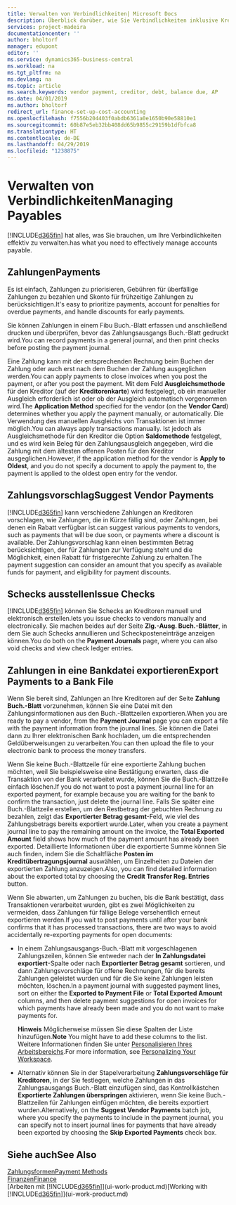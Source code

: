 ```yaml
---
title: Verwalten von Verbindlichkeiten| Microsoft Docs
description: Überblick darüber, wie Sie Verbindlichkeiten inklusive Kreditorenzahlungen, Gläubiger, Schulden und den fälligen Saldo verwalten.
services: project-madeira
documentationcenter: ''
author: bholtorf
manager: edupont
editor: ''
ms.service: dynamics365-business-central
ms.workload: na
ms.tgt_pltfrm: na
ms.devlang: na
ms.topic: article
ms.search.keywords: vendor payment, creditor, debt, balance due, AP
ms.date: 04/01/2019
ms.author: bholtorf
redirect_url: finance-set-up-cost-accounting
ms.openlocfilehash: f7556b204403f0abdb6361a0e1650b90e58810e1
ms.sourcegitcommit: 60b87e5eb32bb408dd65b9855c29159b1dfbfca8
ms.translationtype: HT
ms.contentlocale: de-DE
ms.lasthandoff: 04/29/2019
ms.locfileid: "1238875"
---
```

# <a name="managing-payables"></a><span data-ttu-id="e1637-103">Verwalten von Verbindlichkeiten</span><span class="sxs-lookup"><span data-stu-id="e1637-103">Managing Payables</span></span>
[!INCLUDE[d365fin](includes/d365fin_md.md)] <span data-ttu-id="e1637-104">hat alles, was Sie brauchen, um Ihre Verbindlichkeiten effektiv zu verwalten.</span><span class="sxs-lookup"><span data-stu-id="e1637-104">has what you need to effectively manage accounts payable.</span></span>  

## <a name="payments"></a><span data-ttu-id="e1637-105">Zahlungen</span><span class="sxs-lookup"><span data-stu-id="e1637-105">Payments</span></span>
<span data-ttu-id="e1637-106">Es ist einfach, Zahlungen zu priorisieren, Gebühren für überfällige Zahlungen zu bezahlen und Skonto für frühzeitige Zahlungen zu berücksichtigen.</span><span class="sxs-lookup"><span data-stu-id="e1637-106">It's easy to prioritize payments, account for penalties for overdue payments, and handle discounts for early payments.</span></span>

<span data-ttu-id="e1637-107">Sie können Zahlungen in einem Fibu Buch.-Blatt erfassen und anschließend drucken und überprüfen, bevor das Zahlungsausgangs Buch.-Blatt gedruckt wird.</span><span class="sxs-lookup"><span data-stu-id="e1637-107">You can record payments in a general journal, and then print checks before posting the payment journal.</span></span>

<span data-ttu-id="e1637-108">Eine Zahlung kann mit der entsprechenden Rechnung beim Buchen der Zahlung oder auch erst nach dem Buchen der Zahlung ausgeglichen werden.</span><span class="sxs-lookup"><span data-stu-id="e1637-108">You can apply payments to close invoices when you post the payment, or after you post the payment.</span></span> <span data-ttu-id="e1637-109">Mit dem Feld **Ausgleichsmethode** für den Kreditor (auf der **Kreditorenkarte**) wird festgelegt, ob ein manueller Ausgleich erforderlich ist oder ob der Ausgleich automatisch vorgenommen wird.</span><span class="sxs-lookup"><span data-stu-id="e1637-109">The **Application Method** specified for the vendor (on the **Vendor Card**) determines whether you apply the payment manually, or automatically.</span></span> <span data-ttu-id="e1637-110">Die Verwendung des manuellen Ausgleichs von Transaktionen ist immer möglich.</span><span class="sxs-lookup"><span data-stu-id="e1637-110">You can always apply transactions manually.</span></span> <span data-ttu-id="e1637-111">Ist jedoch als Ausgleichsmethode für den Kreditor die Option **Saldomethode** festgelegt, und es wird kein Beleg für den Zahlungsausgleich angegeben, wird die Zahlung mit dem ältesten offenen Posten für den Kreditor ausgeglichen.</span><span class="sxs-lookup"><span data-stu-id="e1637-111">However, if the application method for the vendor is **Apply to Oldest**, and you do not specify a document to apply the payment to, the payment is applied to the oldest open entry for the vendor.</span></span>

## <a name="suggest-vendor-payments"></a><span data-ttu-id="e1637-112">Zahlungsvorschlag</span><span class="sxs-lookup"><span data-stu-id="e1637-112">Suggest Vendor Payments</span></span>
[!INCLUDE[d365fin](includes/d365fin_md.md)] <span data-ttu-id="e1637-113">kann verschiedene Zahlungen an Kreditoren vorschlagen, wie Zahlungen, die in Kürze fällig sind, oder Zahlungen, bei denen ein Rabatt verfügbar ist.</span><span class="sxs-lookup"><span data-stu-id="e1637-113">can suggest various payments to vendors, such as payments that will be due soon, or payments where a discount is available.</span></span> <span data-ttu-id="e1637-114">Der Zahlungsvorschlag kann einen bestimmten Betrag berücksichtigen, der für Zahlungen zur Verfügung steht und die Möglichkeit, einen Rabatt für fristgerechte Zahlung zu erhalten.</span><span class="sxs-lookup"><span data-stu-id="e1637-114">The payment suggestion can consider an amount that you specify as available funds for payment, and eligibility for payment discounts.</span></span>

## <a name="issue-checks"></a><span data-ttu-id="e1637-115">Schecks ausstellen</span><span class="sxs-lookup"><span data-stu-id="e1637-115">Issue Checks</span></span>
[!INCLUDE[d365fin](includes/d365fin_md.md)] <span data-ttu-id="e1637-116">können Sie Schecks an Kreditoren manuell und elektronisch erstellen.</span><span class="sxs-lookup"><span data-stu-id="e1637-116">lets you issue checks to vendors manually and electronically.</span></span> <span data-ttu-id="e1637-117">Sie machen beides auf der Seite **Zlg.-Ausg. Buch.-Blätter**, in dem Sie auch Schecks annullieren und Scheckposteneinträge anzeigen können.</span><span class="sxs-lookup"><span data-stu-id="e1637-117">You do both on the **Payment Journals** page, where you can also void checks and view check ledger entries.</span></span>

## <a name="export-payments-to-a-bank-file"></a><span data-ttu-id="e1637-118">Zahlungen in eine Bankdatei exportieren</span><span class="sxs-lookup"><span data-stu-id="e1637-118">Export Payments to a Bank File</span></span>
<span data-ttu-id="e1637-119">Wenn Sie bereit sind, Zahlungen an Ihre Kreditoren auf der Seite **Zahlung Buch.-Blatt** vorzunehmen, können Sie eine Datei mit den Zahlungsinformationen aus den Buch.-Blattzeilen exportieren.</span><span class="sxs-lookup"><span data-stu-id="e1637-119">When you are ready to pay a vendor, from the **Payment Journal** page you can export a file with the payment information from the journal lines.</span></span> <span data-ttu-id="e1637-120">Sie können die Datei dann zu Ihrer elektronischen Bank hochladen, um die entsprechenden Geldüberweisungen zu verarbeiten.</span><span class="sxs-lookup"><span data-stu-id="e1637-120">You can then upload the file to your electronic bank to process the money transfers.</span></span>

<span data-ttu-id="e1637-121">Wenn Sie keine Buch.-Blattzeile für eine exportierte Zahlung buchen möchten, weil Sie beispielsweise eine Bestätigung erwarten, dass die Transaktion von der Bank verarbeitet wurde, können Sie die Buch.-Blattzeile einfach löschen.</span><span class="sxs-lookup"><span data-stu-id="e1637-121">If you do not want to post a payment journal line for an exported payment, for example because you are waiting for the bank to confirm the transaction, just delete the journal line.</span></span> <span data-ttu-id="e1637-122">Falls Sie später eine Buch.-Blattzeile erstellen, um den Restbetrag der gebuchten Rechnung zu bezahlen, zeigt das **Exportierter Betrag gesamt**-Feld, wie viel des Zahlungsbetrags bereits exportiert wurde.</span><span class="sxs-lookup"><span data-stu-id="e1637-122">Later, when you create a payment journal line to pay the remaining amount on the invoice, the **Total Exported Amount** field shows how much of the payment amount has already been exported.</span></span> <span data-ttu-id="e1637-123">Detaillierte Informationen über die exportierte Summe können Sie auch finden, indem Sie die Schaltfläche **Posten im Kreditübertragungsjournal** auswählen, um Einzelheiten zu Dateien der exportierten Zahlung anzuzeigen.</span><span class="sxs-lookup"><span data-stu-id="e1637-123">Also, you can find detailed information about the exported total by choosing the **Credit Transfer Reg. Entries** button.</span></span>

<span data-ttu-id="e1637-124">Wenn Sie abwarten, um Zahlungen zu buchen, bis die Bank bestätigt, dass Transaktionen verarbeitet wurden, gibt es zwei Möglichkeiten zu vermeiden, dass Zahlungen für fällige Belege versehentlich erneut exportieren werden.</span><span class="sxs-lookup"><span data-stu-id="e1637-124">If you wait to post payments until after your bank confirms that it has processed transactions, there are two ways to avoid accidentally re-exporting payments for open documents:</span></span>  

* <span data-ttu-id="e1637-125">In einem Zahlungsausgangs-Buch.-Blatt mit vorgeschlagenen Zahlungszeilen, können Sie entweder nach der **In Zahlungsdatei exportiert**-Spalte oder nach **Exportierter Betrag gesamt** sortieren, und dann Zahlungsvorschläge für offene Rechnungen, für die bereits Zahlungen geleistet wurden und für die Sie keine Zahlungen leisten möchten, löschen.</span><span class="sxs-lookup"><span data-stu-id="e1637-125">In a payment journal with suggested payment lines, sort on either the **Exported to Payment File** or **Total Exported Amount** columns, and then delete payment suggestions for open invoices for which payments have already been made and you do not want to make payments for.</span></span>

    <span data-ttu-id="e1637-126">**Hinweis** Möglicherweise müssen Sie diese Spalten der Liste hinzufügen.</span><span class="sxs-lookup"><span data-stu-id="e1637-126">**Note** You might have to add these columns to the list.</span></span> <span data-ttu-id="e1637-127">Weitere Informationen finden Sie unter [Personalisieren Ihres Arbeitsbereichs](ui-personalization-user.md).</span><span class="sxs-lookup"><span data-stu-id="e1637-127">For more information, see [Personalizing Your Workspace](ui-personalization-user.md).</span></span>  
* <span data-ttu-id="e1637-128">Alternativ können Sie in der Stapelverarbeitung **Zahlungsvorschläge für Kreditoren**, in der Sie festlegen, welche Zahlungen in das Zahlungsausgangs Buch.-Blatt einzufügen sind, das Kontrollkästchen **Exportierte Zahlungen überspringen** aktivieren, wenn Sie keine Buch.-Blattzeilen für Zahlungen einfügen möchten, die bereits exportiert wurden.</span><span class="sxs-lookup"><span data-stu-id="e1637-128">Alternatively, on the **Suggest Vendor Payments** batch job, where you specify the payments to include in the payment journal, you can specify not to insert journal lines for payments that have already been exported by choosing the **Skip Exported Payments** check box.</span></span>

## <a name="see-also"></a><span data-ttu-id="e1637-129">Siehe auch</span><span class="sxs-lookup"><span data-stu-id="e1637-129">See Also</span></span>
[<span data-ttu-id="e1637-130">Zahlungsformen</span><span class="sxs-lookup"><span data-stu-id="e1637-130">Payment Methods</span></span>](finance-payment-methods.md)  
[<span data-ttu-id="e1637-131">Finanzen</span><span class="sxs-lookup"><span data-stu-id="e1637-131">Finance</span></span>](finance.md)  
<span data-ttu-id="e1637-132">[Arbeiten mit [!INCLUDE[d365fin](includes/d365fin_md.md)]](ui-work-product.md)</span><span class="sxs-lookup"><span data-stu-id="e1637-132">[Working with [!INCLUDE[d365fin](includes/d365fin_md.md)]](ui-work-product.md)</span></span>
